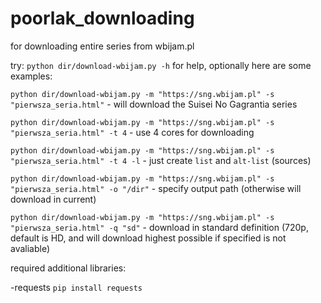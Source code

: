 # poorlak_downloading
for downloading entire series from wbijam.pl

try:
`python dir/download-wbijam.py -h`
for help, optionally here are some examples:

`python dir/download-wbijam.py -m "https://sng.wbijam.pl" -s "pierwsza_seria.html"`           -  will download the Suisei No Gagrantia series

`python dir/download-wbijam.py -m "https://sng.wbijam.pl" -s "pierwsza_seria.html" -t 4`      - use 4 cores for downloading

`python dir/download-wbijam.py -m "https://sng.wbijam.pl" -s "pierwsza_seria.html" -t 4 -l`   - just create `list` and `alt-list` (sources)

`python dir/download-wbijam.py -m "https://sng.wbijam.pl" -s "pierwsza_seria.html" -o "/dir"` - specify output path (otherwise will download in current)

`python dir/download-wbijam.py -m "https://sng.wbijam.pl" -s "pierwsza_seria.html" -q "sd"`   - download in standard definition (720p, default is HD, and will download highest possible if specified is not avaliable)



required additional libraries:

-requests `pip install requests`



